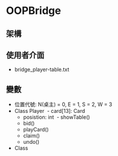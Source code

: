 # OOPBridge
## 架構

## 使用者介面
- bridge_player-table.txt

## 變數
- 位置代號: N(桌主) = 0, E = 1, S = 2, W = 3
- Class Player
  - card[13]: Card
  - posistion: int
  - showTable()
  - bid()
  - playCard()
  - claim()
  - undo()
- Class 
